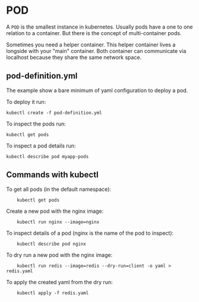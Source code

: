 # POD

A `POD` is the smallest instance in kubernetes. Usually pods have a one to one relation to a container. But there is the concept of multi-container pods.

Sometimes you need a helper container. This helper container lives a longside with your "main" container. Both container can communicate via localhost because they share the same network space.

## pod-definition.yml

The example show a bare minimum of yaml configuration to deploy a pod.

To deploy it run:

```CLI
kubectl create -f pod-definition.yml
```

To inspect the pods run:

```CLI
kubectl get pods
```

To inspect a pod details run:

```CLI
kubectl describe pod myapp-pods
```

## Commands with kubectl

To get all pods (in the default namespace):

```CLI
    kubectl get pods
```

Create a new pod with the nginx image:

```CLI
    kubectl run nginx --image=nginx
```

To inspect details of a pod (nginx is the name of the pod to inspect):

```CLI
    kubectl describe pod nginx
```

To dry run a new pod with the nginx image:

```CLI
    kubectl run redis --image=redis --dry-run=client -o yaml > redis.yaml
```

To apply the created yaml from the dry run:

```CLI
    kubectl apply -f redis.yaml
```
